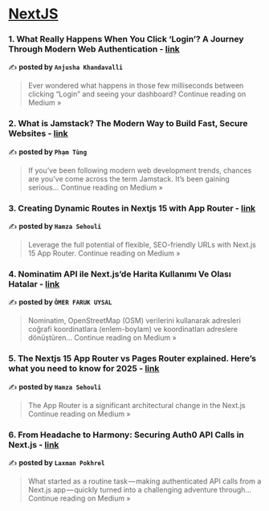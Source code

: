 
<h1><a href=https://medium.com/tag/nextjs/recommended target="_blank" rel="noopener noreferrer">NextJS</a></h1>
<h3>1. What Really Happens When You Click ‘Login’? A Journey Through Modern Web Authentication - <a href="https://medium.com/@anjusha.khandavalli/what-really-happens-when-you-click-login-a-journey-through-modern-web-authentication-7f3648cb23e8?source=rss------nextjs-5" target="_blank" rel="noopener noreferrer">link</a></h3>

✍️ **posted by `Anjusha Khandavalli`**

<blockquote>Ever wondered what happens in those few milliseconds between clicking “Login” and seeing your dashboard?
Continue reading on Medium »</blockquote>

<h3>2. What is Jamstack? The Modern Way to Build Fast, Secure Websites - <a href="https://medium.com/@tungpham42/what-is-jamstack-the-modern-way-to-build-fast-secure-websites-b9978a380dd4?source=rss------nextjs-5" target="_blank" rel="noopener noreferrer">link</a></h3>

✍️ **posted by `Phạm Tùng`**

<blockquote>If you’ve been following modern web development trends, chances are you’ve come across the term Jamstack. It’s been gaining serious…
Continue reading on Medium »</blockquote>

<h3>3. Creating Dynamic Routes in Nextjs 15 with App Router - <a href="https://medium.com/@sehouli.hamza/creating-dynamic-routes-in-nextjs-15-with-app-router-e8cc15e401d0?source=rss------nextjs-5" target="_blank" rel="noopener noreferrer">link</a></h3>

✍️ **posted by `Hamza Sehouli`**

<blockquote>Leverage the full potential of flexible, SEO-friendly URLs with Next.js 15 App Router.
Continue reading on Medium »</blockquote>

<h3>4. Nominatim API ile Next.js’de Harita Kullanımı Ve Olası Hatalar - <a href="https://medium.com/@ouysal155/nominatim-api-ile-next-jsde-harita-kullan%C4%B1m%C4%B1-ve-olas%C4%B1-hatalar-2fc551c07a9e?source=rss------nextjs-5" target="_blank" rel="noopener noreferrer">link</a></h3>

✍️ **posted by `ÖMER FARUK UYSAL`**

<blockquote>Nominatim, OpenStreetMap (OSM) verilerini kullanarak adresleri coğrafi koordinatlara (enlem-boylam) ve koordinatları adreslere dönüştüren…
Continue reading on Medium »</blockquote>

<h3>5. The Nextjs 15 App Router vs Pages Router explained. Here’s what you need to know for 2025 - <a href="https://medium.com/@sehouli.hamza/the-nextjs-15-app-router-vs-pages-router-explained-heres-what-you-need-to-know-for-2025-f66e5eb834ff?source=rss------nextjs-5" target="_blank" rel="noopener noreferrer">link</a></h3>

✍️ **posted by `Hamza Sehouli`**

<blockquote>The App Router is a significant architectural change in the Next.js
Continue reading on Medium »</blockquote>

<h3>6. From Headache to Harmony: Securing Auth0 API Calls in Next.js - <a href="https://medium.com/@laxman.pokhrel.101/from-headache-to-harmony-securing-auth0-api-calls-in-next-js-54fc117bfb92?source=rss------nextjs-5" target="_blank" rel="noopener noreferrer">link</a></h3>

✍️ **posted by `Laxman Pokhrel `**

<blockquote>What started as a routine task — making authenticated API calls from a Next.js app — quickly turned into a challenging adventure through…
Continue reading on Medium »</blockquote>

